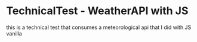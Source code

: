 # TechnicalTest - WeatherAPI with JS
 this is a technical test that consumes a meteorological api that I did with JS vanilla
